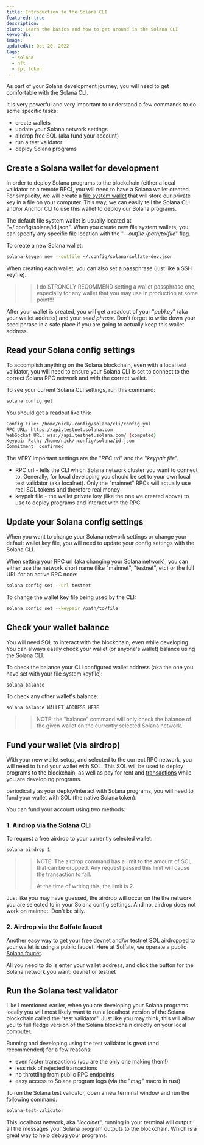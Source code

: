 ```yaml
---
title: Introduction to the Solana CLI
featured: true
description:
blurb: Learn the basics and how to get around in the Solana CLI
keywords:
image:
updatedAt: Oct 20, 2022
tags:
  - solana
  - nft
  - spl token
---
```


As part of your Solana development journey, you will need to get comfortable with the Solana CLI.

It is very powerful and very important to understand a few commands to do some specific tasks:

- create wallets
- update your Solana network settings
- airdrop free SOL (aka fund your account)
- run a test validator
- deploy Solana programs

## Create a Solana wallet for development

In order to deploy Solana programs to the blockchain (either a local validator or a remote RPC), you will need to have a Solana wallet created. For simplicity, we will create a [file system wallet](https://docs.solana.com/wallet-guide/file-system-wallet) that will store our private key in a file on your computer. This way, we can easily tell the Solana CLI and/or Anchor CLI to use this wallet to deploy our Solana programs.

The default file system wallet is usually located at "~/.config/solana/id.json". When you create new file system wallets, you can specify any specific file location with the "_--outfile /path/to/file_" flag.

To create a new Solana wallet:

```bash
solana-keygen new --outfile ~/.config/solana/solfate-dev.json
```

When creating each wallet, you can also set a passphrase (just like a SSH keyfile).

> > I do STRONGLY RECOMMEND setting a wallet passphrase one, especially for any wallet that you may use in production at some point!!!

After your wallet is created, you will get a readout of your "_pubkey_" (aka your wallet address) and your _seed phrase_. Don't forget to write down your seed phrase in a safe place if you are going to actually keep this wallet address.

## Read your Solana config settings

To accomplish anything on the Solana blockchain, even with a local test validator, you will need to ensure your Solana CLI is set to connect to the correct Solana RPC network and with the correct wallet.

To see your current Solana CLI settings, run this command:

```bash
solana config get
```

You should get a readout like this:

```bash
Config File: /home/nick/.config/solana/cli/config.yml
RPC URL: https://api.testnet.solana.com
WebSocket URL: wss://api.testnet.solana.com/ (computed)
Keypair Path: /home/nick/.config/solana/id.json
Commitment: confirmed
```

The VERY important settings are the "_RPC url_" and the "_keypair file_".

- RPC url - tells the CLI which Solana network cluster you want to connect to. Generally, for local developing you should be set to your own local test validator (aka localnet). Only the "mainnet" RPCs will actually use real SOL tokens and therefore real money
- keypair file - the wallet private key (like the one we created above) to use to deploy programs and interact with the RPC

## Update your Solana config settings

When you want to change your Solana network settings or change your default wallet key file, you will need to update your config settings with the Solana CLI.

When setting your RPC url (aka changing your Solana network), you can either use the network short name (like "mainnet", "testnet", etc) or the full URL for an active RPC node:

```bash
solana config set --url testnet
```

To change the wallet key file being used by the CLI:

```bash
solana config set --keypair /path/to/file
```

## Check your wallet balance

You will need SOL to interact with the blockchain, even while developing. You can always easily check your wallet (or anyone's wallet) balance using the Solana CLI.

To check the balance your CLI configured wallet address (aka the one you have set with your file system keyfile):

```bash
solana balance
```

To check any other wallet's balance:

```bash
solana balance WALLET_ADDRESS_HERE
```

> > NOTE: the "balance" command will only check the balance of the given wallet on the currently selected Solana network.

## Fund your wallet (via airdrop)

With your new wallet setup, and selected to the correct RPC network, you will need to fund your wallet with SOL. This SOL will be used to deploy programs to the blockchain, as well as pay for rent and [transactions](https://docs.solana.com/transaction_fees) while you are developing programs.

periodically as your deploy/interact with Solana programs, you will need to fund your wallet with SOL (the native Solana token).

You can fund your account using two methods:

### 1. Airdrop via the Solana CLI

To request a free airdrop to your currently selected wallet:

```bash
solana airdrop 1
```

> > NOTE: The airdrop command has a limit to the amount of SOL that can be dropped. Any request passed this limit will cause the transaction to fail.
> >
> > At the time of writing this, the limit is 2.

Just like you may have guessed, the airdrop will occur on the the network you are selected to in your Solana config settings. And no, airdrop does not work on mainnet. Don't be silly.

### 2. Airdrop via the Solfate faucet

Another easy way to get your free devnet and/or testnet SOL airdropped to your wallet is using a public faucet. Here at Solfate, we operate a public [Solana faucet](/faucet).

All you need to do is enter your wallet address, and click the button for the Solana network you want: devnet or testnet

## Run the Solana test validator

Like I mentioned earlier, when you are developing your Solana programs locally you will most likely want to run a localhost version of the Solana blockchain called the "test validator". Just like you may think, this will allow you to full fledge version of the Solana blockchain directly on your local computer.

Running and developing using the test validator is great (and recommended) for a few reasons:

- even faster transactions (you are the only one making them!)
- less risk of rejected transactions
- no throttling from public RPC endpoints
- easy access to Solana program logs (via the "_msg_" macro in rust)

To run the Solana test validator, open a new terminal window and run the following command:

```bash
solana-test-validator
```

This localhost network, aka "_localnet_", running in your terminal will output all the messages your Solana program outputs to the blockchain. Which is a great way to help debug your programs.
